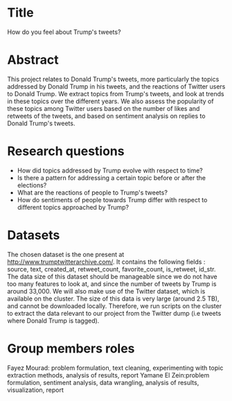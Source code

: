 # Title
How do you feel about Trump's tweets?

# Abstract
This project relates to Donald Trump's tweets, more particularly the topics addressed by Donald Trump in his tweets, and the reactions of Twitter users to Donald Trump. We extract topics from Trump's tweets, and look at trends in these topics over the different years. We also assess the popularity of these topics among Twitter users based on the number of likes and retweets of the tweets, and based on sentiment analysis on replies to Donald Trump's tweets.

# Research questions
- How did topics addressed by Trump evolve with respect to time? 
- Is there a pattern for addressing a certain topic before or after the elections?
- What are the reactions of people to Trump's tweets?
- How do sentiments of people towards Trump differ with respect to different topics approached by Trump?

# Datasets
The chosen dataset is the one present at http://www.trumptwitterarchive.com/. It contains the following fields : source, text, created_at, retweet_count, favorite_count, is_retweet, id_str.
The data size of this dataset should be manageable since we do not have too many features to look at, and since the number of tweets by Trump is around 33,000.
We will also make use of the Twitter dataset, which is available on the cluster. The size of this data is very large (around 2.5 TB), and cannot be downloaded locally. Therefore, we run scripts on the cluster to extract the data relevant to our project from the Twitter dump (i.e tweets where Donald Trump is tagged).

# Group members roles
Fayez Mourad: problem formulation, text cleaning, experimenting with topic extraction methods, analysis of results, report
Yamane El Zein:problem formulation, sentiment analysis, data wrangling, analysis of results, visualization, report
